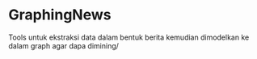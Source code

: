 # GraphingNews
Tools untuk ekstraksi data dalam bentuk berita kemudian dimodelkan ke dalam graph agar dapa dimining/
